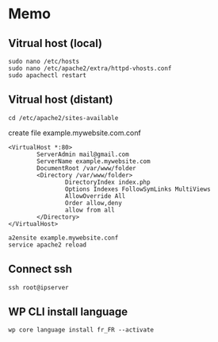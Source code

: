 # Memo

## Vitrual host (local)
```
sudo nano /etc/hosts
sudo nano /etc/apache2/extra/httpd-vhosts.conf
sudo apachectl restart
```
## Vitrual host (distant)
```
cd /etc/apache2/sites-available
```
create file example.mywebsite.com.conf
```
<VirtualHost *:80>
        ServerAdmin mail@gmail.com
        ServerName example.mywebsite.com
        DocumentRoot /var/www/folder
        <Directory /var/www/folder>
                DirectoryIndex index.php
                Options Indexes FollowSymLinks MultiViews
                AllowOverride All
                Order allow,deny
                allow from all
        </Directory>
</VirtualHost>
```
```
a2ensite example.mywebsite.conf
service apache2 reload
```

## Connect ssh
```
ssh root@ipserver
```

## WP CLI install language
```
wp core language install fr_FR --activate
```
